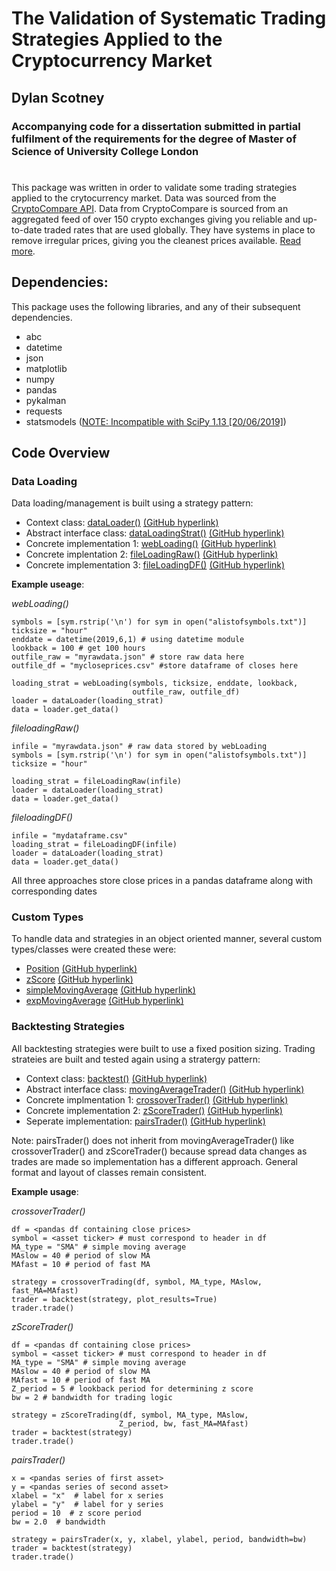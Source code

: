 # The Validation of Systematic Trading Strategies Applied to the Cryptocurrency Market



## Dylan Scotney
### Accompanying code for a dissertation submitted in partial fulfilment  of the requirements for the degree of  Master of Science of University College London

#

This package was written in order to validate some trading strategies
applied to the crytocurrency market. 
Data was sourced from the [CryptoCompare API](https://min-api.cryptocompare.com). 
Data from CryptoCompare is sourced from an aggregated feed of over 150 
crypto exchanges giving you reliable and up-to-date traded rates that 
are used globally. They have systems in place to remove irregular prices, 
giving you the cleanest prices available. [Read more](https://www.cryptocompare.com/media/27010937/cccagg_methodology_2018-02-26.pdf).

## **Dependencies**:
This package uses the following libraries, and any of their subsequent dependencies. 

* abc
* datetime
* json
* matplotlib
* numpy
* pandas
* pykalman
* requests
* statsmodels ([NOTE: Incompatible with SciPy 1.13 [20/06/2019]](https://github.com/statsmodels/statsmodels/issues/5759)) 


## Code Overview

### **Data Loading**
Data loading/management is built using a strategy pattern:

* Context class: [dataLoader()](\\Lib\\data_loading\\data_loader.py)
[(GitHub hyperlink)](https://github.com/DylanScotney/cryptocurrency_backtesting/blob/master/Lib/data_loading/data_loader.py)
* Abstract interface class: [dataLoadingStrat()](\\Lib\\data_loading\\abstract_data_loading_strategy.py)
[(GitHub hyperlink)](https://github.com/DylanScotney/cryptocurrency_backtesting/blob/master/Lib/data_loading/abstract_data_loading_strategy.py)
* Concrete implementation 1: [webLoading()](\\Lib\\data_loading\\web_loading_strategies.py)
[(GitHub hyperlink)](https://github.com/DylanScotney/cryptocurrency_backtesting/blob/master/Lib/data_loading/web_loading_strategies.py)
* Concrete implentation 2: [fileLoadingRaw()](\\Lib\\data_loading\\file_loading_strategies.py)
[(GitHub hyperlink)](https://github.com/DylanScotney/cryptocurrency_backtesting/blob/master/Lib/data_loading/file_loading_strategies.py)
* Concrete implementation 3: [fileLoadingDF()](\\Lib\\data_loading\\file_loading_strategies.py)
[(GitHub hyperlink)](https://github.com/DylanScotney/cryptocurrency_backtesting/blob/master/Lib/data_loading/file_loading_strategies.py)

**Example useage**:

*webLoading()*
```
symbols = [sym.rstrip('\n') for sym in open("alistofsymbols.txt")]
ticksize = "hour"
enddate = datetime(2019,6,1) # using datetime module 
lookback = 100 # get 100 hours
outfile_raw = "myrawdata.json" # store raw data here
outfile_df = "mycloseprices.csv" #store dataframe of closes here

loading_strat = webLoading(symbols, ticksize, enddate, lookback,
                           outfile_raw, outfile_df)
loader = dataLoader(loading_strat)
data = loader.get_data()
```

*fileloadingRaw()*
```
infile = "myrawdata.json" # raw data stored by webLoading
symbols = [sym.rstrip('\n') for sym in open("alistofsymbols.txt")]
ticksize = "hour"

loading_strat = fileLoadingRaw(infile)
loader = dataLoader(loading_strat)
data = loader.get_data()
```

*fileloadingDF()*
```
infile = "mydataframe.csv"
loading_strat = fileLoadingDF(infile) 
loader = dataLoader(loading_strat)
data = loader.get_data()
```

All three approaches store close prices in a pandas dataframe along with 
corresponding dates


### **Custom Types**
To handle data and strategies in an object oriented manner, several 
custom types/classes were created these were: 
* [Position](\\Lib\\types\\position.py)
[(GitHub hyperlink)](https://github.com/DylanScotney/cryptocurrency_backtesting/blob/master/Lib/types/position.py)
* [zScore](\\Lib\\types\\zscore.py)
[(GitHub hyperlink)](https://github.com/DylanScotney/cryptocurrency_backtesting/blob/master/Lib/types/zscore.py)
* [simpleMovingAverage](\\Lib\\types\\simple_moving_average.py)
[(GitHub hyperlink)](https://github.com/DylanScotney/cryptocurrency_backtesting/blob/master/Lib/types/simple_moving_average.py)
* [expMovingAverage](\\Lib\\types\\exponential_moving_average.py)
[(GitHub hyperlink)](https://github.com/DylanScotney/cryptocurrency_backtesting/blob/master/Lib/types/exponential_moving_average.py)



### **Backtesting Strategies**
All backtesting strategies were built to use a fixed position sizing. 
Trading strateies are built and tested again using a stratergy pattern:
* Context class: [backtest()](\\Lib\\strategy_backtester.py)
[(GitHub hyperlink)](https://github.com/DylanScotney/cryptocurrency_backtesting/blob/master/Lib/strategy_backtester.py)
* Abstract interface class: [movingAverageTrader()](\\Lib\\strategies\\abstract_MA.py)
[(GitHub hyperlink)](https://github.com/DylanScotney/cryptocurrency_backtesting/blob/master/Lib/strategies/abstract_MA.py)
* Concrete implmentation 1: [crossoverTrader()](\\Lib\\strategies\\crossover.py)
[(GitHub hyperlink)](https://github.com/DylanScotney/cryptocurrency_backtesting/blob/master/Lib/strategies/crossover.py)
* Concrete implementation 2: [zScoreTrader()](\\Lib\\strategies\\zscore_trend.py)
[(GitHub hyperlink)](https://github.com/DylanScotney/cryptocurrency_backtesting/blob/master/Lib/strategies/zscore_trend.py)
* Seperate implementation: [pairsTrader()](\\Lib\\strategies\\pairs.py)
[(GitHub hyperlink)](https://github.com/DylanScotney/cryptocurrency_backtesting/blob/master/Lib/strategies/pairs.py)

Note: pairsTrader() does not inherit from movingAverageTrader() like 
crossoverTrader() and zScoreTrader() because spread data changes as 
trades are made so implementation has a different approach. General 
format and layout of classes remain consistent. 

**Example usage**:

*crossoverTrader()*
```
df = <pandas df containing close prices>
symbol = <asset ticker> # must correspond to header in df
MA_type = "SMA" # simple moving average
MAslow = 40 # period of slow MA
MAfast = 10 # period of fast MA

strategy = crossoverTrading(df, symbol, MA_type, MAslow, fast_MA=MAfast)
trader = backtest(strategy, plot_results=True)
trader.trade()
```

*zScoreTrader()*
```
df = <pandas df containing close prices>
symbol = <asset ticker> # must correspond to header in df
MA_type = "SMA" # simple moving average
MAslow = 40 # period of slow MA
MAfast = 10 # period of fast MA
Z_period = 5 # lookback period for determining z score
bw = 2 # bandwidth for trading logic

strategy = zScoreTrading(df, symbol, MA_type, MAslow, 
                        Z_period, bw, fast_MA=MAfast)
trader = backtest(strategy)
trader.trade()
```

*pairsTrader()*
```
x = <pandas series of first asset>
y = <pandas series of second asset>
xlabel = "x"  # label for x series
ylabel = "y"  # label for y series
period = 10  # z score period
bw = 2.0  # bandwidth

strategy = pairsTrader(x, y, xlabel, ylabel, period, bandwidth=bw)
trader = backtest(strategy)
trader.trade()
```



